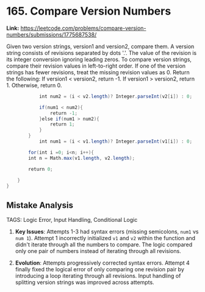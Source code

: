 # 165. Compare Version Numbers

**Link:** https://leetcode.com/problems/compare-version-numbers/submissions/1775687538/

Given two version strings, version1 and version2, compare them. A version string consists of revisions separated by dots '.'. The value of the revision is its integer conversion ignoring leading zeros. To compare version strings, compare their revision values in left-to-right order. If one of the version strings has fewer revisions, treat the missing revision values as 0. Return the following: If version1 < version2, return -1. If version1 > version2, return 1. Otherwise, return 0.

```java
            int num2 = (i < v2.length)? Integer.parseInt(v2[i]) : 0;

            if(num1 < num2){
                return -1;
            }else if(num1 > num2){
                return 1;
            }
        }
            int num1 = (i < v1.length)? Integer.parseInt(v1[i]) : 0;

        for(int i =0; i<n; i++){
        int n = Math.max(v1.length, v2.length);

        return 0;
        
    }
}
```

## Mistake Analysis

TAGS: Logic Error, Input Handling, Conditional Logic

1. **Key Issues**: Attempts 1-3 had syntax errors (missing semicolons, `num1` vs `num 1`). Attempt 1 incorrectly initialized `v1` and `v2` within the function and didn't iterate through all the numbers to compare.  The logic compared only one pair of numbers instead of iterating through all revisions.

2. **Evolution**: Attempts progressively corrected syntax errors. Attempt 4 finally fixed the logical error of only comparing one revision pair by introducing a loop iterating through all revisions.  Input handling of splitting version strings was improved across attempts.

